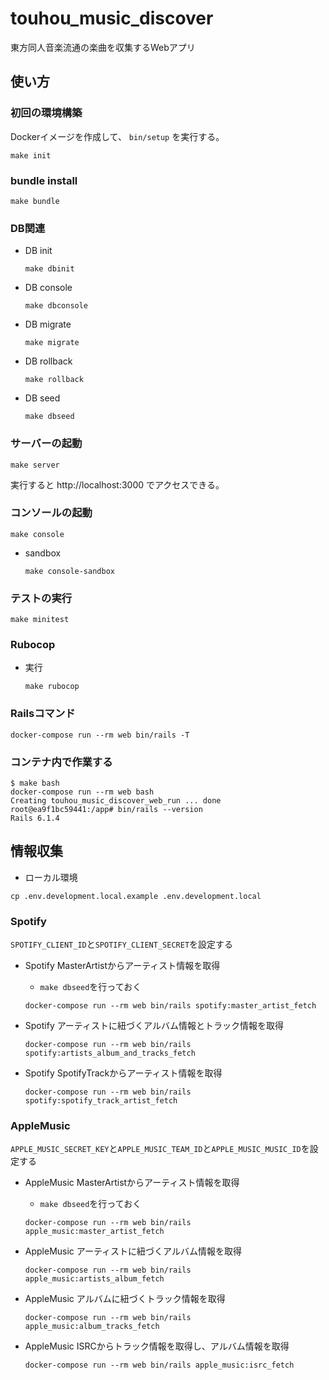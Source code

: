 # touhou_music_discover
東方同人音楽流通の楽曲を収集するWebアプリ

## 使い方

### 初回の環境構築

Dockerイメージを作成して、 `bin/setup` を実行する。

```shell
make init
```

### bundle install

```shell
make bundle
```

### DB関連

- DB init
  ```shell
  make dbinit
  ```

- DB console
  ```shell
  make dbconsole
  ```

- DB migrate
  ```shell
  make migrate
  ```

- DB rollback
  ```shell
  make rollback
  ```

- DB seed
  ```shell
  make dbseed
  ```

### サーバーの起動

```shell
make server
```

実行すると http://localhost:3000 でアクセスできる。

### コンソールの起動

```shell
make console
```

- sandbox
  ```shell
  make console-sandbox
  ```

### テストの実行

````shell
make minitest
````

### Rubocop

- 実行
    ```shell
    make rubocop
    ```

### Railsコマンド

```shell
docker-compose run --rm web bin/rails -T
```

### コンテナ内で作業する

```shell
$ make bash
docker-compose run --rm web bash
Creating touhou_music_discover_web_run ... done
root@ea9f1bc59441:/app# bin/rails --version
Rails 6.1.4
```

## 情報収集

- ローカル環境
```shell
cp .env.development.local.example .env.development.local
```

### Spotify

`SPOTIFY_CLIENT_ID`と`SPOTIFY_CLIENT_SECRET`を設定する

- Spotify MasterArtistからアーティスト情報を取得
  - `make dbseed`を行っておく
  ```shell
  docker-compose run --rm web bin/rails spotify:master_artist_fetch
  ```

- Spotify アーティストに紐づくアルバム情報とトラック情報を取得
    ```shell
    docker-compose run --rm web bin/rails spotify:artists_album_and_tracks_fetch
    ```

- Spotify SpotifyTrackからアーティスト情報を取得
    ```shell
    docker-compose run --rm web bin/rails spotify:spotify_track_artist_fetch
    ```

### AppleMusic

`APPLE_MUSIC_SECRET_KEY`と`APPLE_MUSIC_TEAM_ID`と`APPLE_MUSIC_MUSIC_ID`を設定する

- AppleMusic MasterArtistからアーティスト情報を取得
  - `make dbseed`を行っておく
  ```shell
  docker-compose run --rm web bin/rails apple_music:master_artist_fetch
  ```

- AppleMusic アーティストに紐づくアルバム情報を取得
  ```shell
  docker-compose run --rm web bin/rails apple_music:artists_album_fetch
  ```

- AppleMusic アルバムに紐づくトラック情報を取得
  ```shell
  docker-compose run --rm web bin/rails apple_music:album_tracks_fetch
  ```

- AppleMusic ISRCからトラック情報を取得し、アルバム情報を取得
  ```shell
  docker-compose run --rm web bin/rails apple_music:isrc_fetch
  ```
